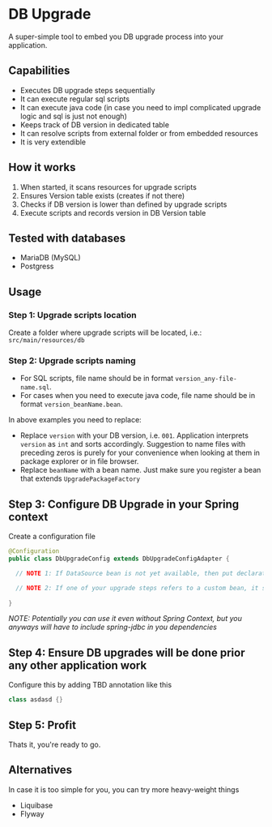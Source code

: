 # DB Upgrade
A super-simple tool to embed you DB upgrade process into your application.

## Capabilities
 * Executes DB upgrade steps sequentially
 * It can execute regular sql scripts
 * It can execute java code (in case you need to impl complicated upgrade logic and sql is just not enough)
 * Keeps track of DB version in dedicated table
 * It can resolve scripts from external folder or from embedded resources
 * It is very extendible

## How it works
 1. When started, it scans resources for upgrade scripts
 1. Ensures Version table exists (creates if not there)
 1. Checks if DB version is lower than defined by upgrade scripts
 1. Execute scripts and records version in DB Version table

## Tested with databases
 * MariaDB (MySQL)
 * Postgress
 
## Usage

### Step 1: Upgrade scripts location
Create a folder where upgrade scripts will be located, i.e.: `src/main/resources/db`

### Step 2: Upgrade scripts naming
 * For SQL scripts, file name should be in format `version_any-file-name.sql`. 
 * For cases when you need to execute java code, file name should be in format `version_beanName.bean`. 

In above examples you need to replace:
 * Replace `version` with your DB version, i.e. `001`. Application interprets `version` as `int` and sorts accordingly. Suggestion to name files with preceding zeros is purely for your convenience when looking at them in package explorer or in file browser.
 * Replace `beanName` with a bean name. Just make sure you register a bean that extends `UpgradePackageFactory`
 
## Step 3: Configure DB Upgrade in your Spring context
Create a configuration file
```java
@Configuration
public class DbUpgradeConfig extends DbUpgradeConfigAdapter {

  // NOTE 1: If DataSource bean is not yet available, then put declaration here as well

  // NOTE 2: If one of your upgrade steps refers to a custom bean, it should be declared here as well
  
}
```


_NOTE: Potentially you can use it even without Spring Context, but you anyways will have to include spring-jdbc in you dependencies_

## Step 4: Ensure DB upgrades will be done prior any other application work
Configure this by adding TBD annotation like this
```java
class asdasd {}
```


## Step 5: Profit
Thats it, you're ready to go.

## Alternatives
In case it is too simple for you, you can try more heavy-weight things
 * Liquibase
 * Flyway

 
 
 
 
 
 
 
 